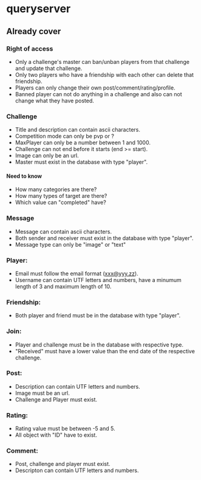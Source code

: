 # queryserver

## 



## Already cover

### Right of access

- Only a challenge's master can ban/unban players from that challenge and update that challenge.
- Only two players who have a friendship with each other can delete that friendship.
- Players can only change their own post/comment/rating/profile.
- Banned player can not do anything in a challenge and also can not change what they have posted.

### Challenge
* Title and description can contain ascii characters.
* Competition mode can only be pvp or ?
* MaxPlayer can only be a number between 1 and 1000.
* Challenge can not end before it starts (end >= start).
* Image can only be an url.
* Master must exist in the database with type "player".

#### Need to know
* How many categories are there?
* How many types of target are there?
* Which value can "completed" have?

### Message
* Message can contain ascii characters.
* Both sender and receiver must exist in the database with type "player".
* Message type can only be "image" or "text"

### Player:
* Email must follow the email format (xxx@yyy.zz).
* Username can contain UTF letters and numbers, have a minumum length of 3 and maximum length of 10.

### Friendship:
* Both player and friend must be in the database with type "player".

### Join:
* Player and challenge must be in the database with respective type.
* "Received" must have a lower value than the end date of the respective challenge.

### Post:
* Description can contain UTF letters and numbers.
* Image must be an url.
* Challenge and Player must exist.

### Rating:
* Rating value must be between -5 and 5.
* All object with "ID" have to exist.

### Comment:
* Post, challenge and player must exist.
* Descripton can contain UTF letters and numbers.

